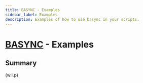 ```yaml
---
title: BASYNC - Examples
sidebar_label: Examples
description: Examples of how to use basync in your scripts.
---
```


# [BASYNC](.) - Examples

## Summary

(w.i.p)
